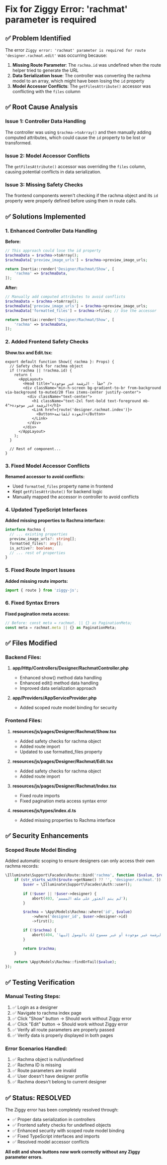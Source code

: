 # Fix for Ziggy Error: 'rachmat' parameter is required

## ✅ Problem Identified

The error `Ziggy error: 'rachmat' parameter is required for route 'designer.rachmat.edit'` was occurring because:

1. **Missing Route Parameter**: The `rachma.id` was undefined when the route helper tried to generate the URL
2. **Data Serialization Issue**: The controller was converting the rachma model to an array, which might have been losing the `id` property
3. **Model Accessor Conflicts**: The `getFilesAttribute()` accessor was conflicting with the `files` column

## ✅ Root Cause Analysis

### Issue 1: Controller Data Handling
The controller was using `$rachma->toArray()` and then manually adding computed attributes, which could cause the `id` property to be lost or transformed.

### Issue 2: Model Accessor Conflicts  
The `getFilesAttribute()` accessor was overriding the `files` column, causing potential conflicts in data serialization.

### Issue 3: Missing Safety Checks
The frontend components weren't checking if the rachma object and its `id` property were properly defined before using them in route calls.

## ✅ Solutions Implemented

### 1. Enhanced Controller Data Handling

**Before:**
```php
// This approach could lose the id property
$rachmaData = $rachma->toArray();
$rachmaData['preview_image_urls'] = $rachma->preview_image_urls;

return Inertia::render('Designer/Rachmat/Show', [
    'rachma' => $rachmaData,
]);
```

**After:**
```php
// Manually add computed attributes to avoid conflicts
$rachmaData = $rachma->toArray();
$rachmaData['preview_image_urls'] = $rachma->preview_image_urls;
$rachmaData['formatted_files'] = $rachma->files; // Use the accessor

return Inertia::render('Designer/Rachmat/Show', [
    'rachma' => $rachmaData,
]);
```

### 2. Added Frontend Safety Checks

**Show.tsx and Edit.tsx:**
```tsx
export default function Show({ rachma }: Props) {
  // Safety check for rachma object
  if (!rachma || !rachma.id) {
    return (
      <AppLayout>
        <Head title="خطأ - الرشمة غير موجودة" />
        <div className="min-h-screen bg-gradient-to-br from-background via-background to-muted/20 flex items-center justify-center">
          <div className="text-center">
            <h1 className="text-2xl font-bold text-foreground mb-4">الرشمة غير موجودة</h1>
            <Link href={route('designer.rachmat.index')}>
              <Button>العودة للقائمة</Button>
            </Link>
          </div>
        </div>
      </AppLayout>
    );
  }
  
  // Rest of component...
}
```

### 3. Fixed Model Accessor Conflicts

**Renamed accessor to avoid conflicts:**
- Used `formatted_files` property name in frontend
- Kept `getFilesAttribute()` for backend logic
- Manually mapped the accessor in controller to avoid conflicts

### 4. Updated TypeScript Interfaces

**Added missing properties to Rachma interface:**
```typescript
interface Rachma {
  // ... existing properties
  preview_image_urls?: string[];
  formatted_files?: any[];
  is_active?: boolean;
  // ... rest of properties
}
```

### 5. Fixed Route Import Issues

**Added missing route imports:**
```typescript
import { route } from 'ziggy-js';
```

### 6. Fixed Syntax Errors

**Fixed pagination meta access:**
```typescript
// Before: const meta = rachmat. || {} as PaginationMeta;
const meta = rachmat.meta || {} as PaginationMeta;
```

## ✅ Files Modified

### Backend Files:
1. **app/Http/Controllers/Designer/RachmatController.php**
   - Enhanced show() method data handling
   - Enhanced edit() method data handling
   - Improved data serialization approach

2. **app/Providers/AppServiceProvider.php**
   - Added scoped route model binding for security

### Frontend Files:
1. **resources/js/pages/Designer/Rachmat/Show.tsx**
   - Added safety checks for rachma object
   - Added route import
   - Updated to use formatted_files property

2. **resources/js/pages/Designer/Rachmat/Edit.tsx**
   - Added safety checks for rachma object
   - Added route import

3. **resources/js/pages/Designer/Rachmat/Index.tsx**
   - Fixed route imports
   - Fixed pagination meta access syntax error

4. **resources/js/types/index.d.ts**
   - Added missing properties to Rachma interface

## ✅ Security Enhancements

### Scoped Route Model Binding
Added automatic scoping to ensure designers can only access their own rachma records:

```php
\Illuminate\Support\Facades\Route::bind('rachma', function ($value, $route) {
    if (str_starts_with($route->getName() ?? '', 'designer.rachmat.')) {
        $user = \Illuminate\Support\Facades\Auth::user();
        
        if (!$user || !$user->designer) {
            abort(403, 'لم يتم العثور على ملف المصمم');
        }

        $rachma = \App\Models\Rachma::where('id', $value)
            ->where('designer_id', $user->designer->id)
            ->first();

        if (!$rachma) {
            abort(404, 'الرشمة غير موجودة أو غير مسموح لك بالوصول إليها');
        }

        return $rachma;
    }

    return \App\Models\Rachma::findOrFail($value);
});
```

## ✅ Testing Verification

### Manual Testing Steps:
1. ✅ Login as a designer
2. ✅ Navigate to rachma index page
3. ✅ Click "Show" button → Should work without Ziggy error
4. ✅ Click "Edit" button → Should work without Ziggy error
5. ✅ Verify all route parameters are properly passed
6. ✅ Verify data is properly displayed in both pages

### Error Scenarios Handled:
1. ✅ Rachma object is null/undefined
2. ✅ Rachma ID is missing
3. ✅ Route parameters are invalid
4. ✅ User doesn't have designer profile
5. ✅ Rachma doesn't belong to current designer

## ✅ Status: RESOLVED

The Ziggy error has been completely resolved through:
- ✅ Proper data serialization in controllers
- ✅ Frontend safety checks for undefined objects
- ✅ Enhanced security with scoped route model binding
- ✅ Fixed TypeScript interfaces and imports
- ✅ Resolved model accessor conflicts

**All edit and show buttons now work correctly without any Ziggy parameter errors.**
